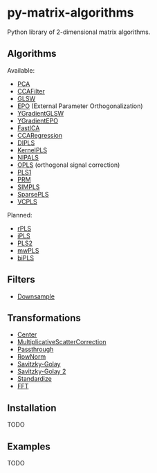 # py-matrix-algorithms

Python library of 2-dimensional matrix algorithms.

## Algorithms

Available:

* [PCA](https://web.archive.org/web/20160630035830/http://statmaster.sdu.dk:80/courses/ST02/module05/module.pdf)
* [CCAFilter](http://citeseerx.ist.psu.edu/viewdoc/summary?doi=10.1.1.30.16)
* [GLSW](http://wiki.eigenvector.com/index.php?title=Advanced_Preprocessing:_Multivariate_Filtering#GLSW_Algorithm)
* [EPO](http://wiki.eigenvector.com/index.php?title=Advanced_Preprocessing:_Multivariate_Filtering#External_Parameter_Orthogonalization_.28EPO.29) (External Parameter Orthogonalization)
* [YGradientGLSW](http://wiki.eigenvector.com/index.php?title=Advanced_Preprocessing:_Multivariate_Filtering#GLSW_Algorithm)
* [YGradientEPO](http://wiki.eigenvector.com/index.php?title=Advanced_Preprocessing:_Multivariate_Filtering#External_Parameter_Orthogonalization_.28EPO.29)
* [FastICA](https://www.cs.helsinki.fi/u/ahyvarin/papers/bookfinal_ICA.pdf)
* [CCARegression]()
* [DIPLS](https://pubs.acs.org/doi/10.1021/acs.analchem.8b00498)
* [KernelPLS](http://www.plantbreeding.wzw.tum.de/fileadmin/w00bdb/www/kraemer/icml_kernelpls.pdf)
* [NIPALS](http://www.statsoft.com/textbook/partial-least-squares/#NIPALS)
* [OPLS](https://www.r-bloggers.com/evaluation-of-orthogonal-signal-correction-for-pls-modeling-osc-pls-and-opls/) (orthogonal signal correction)
* [PLS1](https://web.archive.org/web/20081001154431/http://statmaster.sdu.dk:80/courses/ST02/module07/module.pdf)
* [PRM]()
* [SIMPLS](http://www.statsoft.com/textbook/partial-least-squares/#SIMPLS)
* [SparsePLS](https://www.ncbi.nlm.nih.gov/pmc/articles/PMC2810828/)
* [VCPLS](http://or.nsfc.gov.cn/bitstream/00001903-5/485833/1/1000013952154.pdf)

Planned:

* [rPLS](https://www.researchgate.net/publication/259536250_Recursive_weighted_partial_least_squares_rPLS_An_efficient_variable_selection_method_using_PLS)
* [iPLS](https://www.researchgate.net/publication/247776629_Interval_Partial_Least-Squares_Regression_iPLS_A_Comparative_Chemometric_Study_with_an_Example_from_Near-Infrared_Spectroscopy)
* [PLS2](https://web.archive.org/web/20160702070233/http://statmaster.sdu.dk/courses/ST02/module08/module.pdf)
* [mwPLS]()
* [biPLS](https://www.academia.edu/14468430/Sequential_application_of_backward_interval_partial_least_squares_and_genetic_algorithms_for_the_selection_of_relevant_spectral_regions)

## Filters

* [Downsample]()

## Transformations

* [Center]()
* [MultiplicativeScatterCorrection]()
* [Passthrough]()
* [RowNorm]()
* [Savitzky-Golay]()
* [Savitzky-Golay 2]()
* [Standardize]()
* [FFT]()

## Installation

TODO


## Examples

TODO
